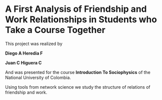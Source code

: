 # A First Analysis of Friendship and Work Relationships in Students who Take a Course Together

This project was realized by 

**Diego A Heredia F**

**Juan C Higuera C**

And was presented for the course **Introduction To Sociophysics** of the National University of Colombia.

Using tools from network science we study the structure of relations of friendship and work.

